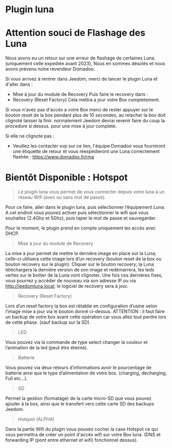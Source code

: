 # Plugin luna

# Attention souci de Flashage des Luna

Nous avons eu un retour sur une erreur de flashage de certaines Luna. (uniquement celle expediée avant 2023),
Nous en sommes désolés et nous avons prévenu notre revendeur Domadoo.

Si vous arrivez à rentrer dans Jeedom, merci de lancer le plugin Luna et d'aller dans : 
  - Mise à jour du module de Recovery
Puis faire le recovery dans :
  - Recovery (Reset Factory)
Cela mettra a jour votre Box completement.

Si vous n'avez pas d'accés a votre Box merci de rester appuyer sur le bouton reset de la box pendant plus de 10 secondes, au relacher la box doit clignoté laisser la finir. normalement Jeedom devrai revenir faire du coup la procedure si dessus. pour une mise à jour complete.

Si elle ne clignote pas : 
 - Veuillez les contacter svp sur ce lien, l'équipe Domadoo vous fourniront une étiquette de retour et vous réexpédieront une Luna correctement flashée :
https://www.domadoo.fr/rma

# Bientôt Disponible : Hotspot

> Le plugin luna vous permet de vous connecter depuis votre luna à un réseau Wifi (avec ou sans mot de passe).

Pour ce faire, aller dans le plugin luna, puis sélectionner l’équipement Luna. A cet endroit vous pouvez activer puis sélectionner le wifi que vous souhaitez (2.4Ghz et 5Ghz), puis taper le mot de passe et sauvegarder.

Pour le moment, le plugin prend en compte uniquement les accès avec DHCP.

> Mise à jour du module de Recovery

La mise à jour permet de mettre la dernière image en place sur la Luna; celle-ci utilisera cette image lors d’un recovery (bouton reset de la box ou bouton recovery sur le plugin).
Cliquer sur le bouton recovery; la Luna téléchargera la dernière version de son image et redémarrera, les leds vertes sur le boitier de la Luna vont clignoter. 
Une fois ces dernières fixes, vous pourrez y accéder de nouveau via son adresse IP ou via http://jeedomluna.local; le logiciel de recovery sera à jour.

> Recovery (Reset Factory)

Lors d’un reset factory la box est rétablie en configuration d’usine selon l’image mise a jour via le bouton donné ci-dessus. ATTENTION : il faut faire un backup de votre box avant cette opération car vous allez tout perdre lors de cette phase. (sauf backup sur la SD).

> LED

Vous pouvez via la commande de type select changer la couleur et l’animation de la led (peut être éteinte).

> Batterie

Vous pouvez via deux retours d’informations avoir le pourcentage de batterie ainsi que le type d’alimentation de votre box. (charging, decharging, Full etc…).

> SD

Permet la gestion (formatage) de la carte micro-SD que vous pouvez ajouter à la box, ainsi que le transfert vers cette carte SD des backups Jeedom.

> Hotspot (ALPHA)

Dans la partie Wifi du plugin vous pouvez cocher la case Hotspot ce qui vous permettra de créer un point d'accès wifi sur votre Box luna. (DNS et forwarding IP (pont entre ethernet et wifi) fonctionnel dessus).
